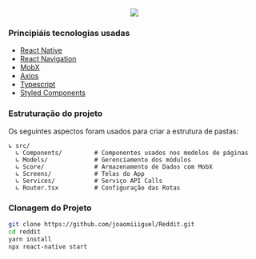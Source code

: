 <h1 align="center">
<img src="https://imgs.search.brave.com/QcVwRD4lMS4Y9B6fQF2WF0f577aJkYUmvse1L2YPing/rs:fit:150:150:1/g:ce/aHR0cHM6Ly93d3cu/bWNsZW9kZ2FtaW5n/LmNvbS93cC1jb250/ZW50L3VwbG9hZHMv/MjAxOS8wNS9yZWRk/aXRfbG9nby0xNTB4/MTUwLnBuZw">
</h1>

### Principiáis tecnologias usadas

- [React Native](https://reactnative.dev/)
- [React Navigation](https://reactnavigation.org/)
- [MobX](https://mobx.js.org/react-integration.html)
- [Axios](https://axios-http.com/)
- [Typescript](https://www.typescriptlang.org/)
- [Styled Components](https://styled-components.com/)


### Estruturação do projeto

Os seguintes aspectos foram usados para criar a estrutura de pastas:

```
↳ src/
  ↳ Components/         # Componentes usados nos modelos de páginas
  ↳ Models/             # Gerenciamento dos módulos
  ↳ Score/              # Armazenamento de Dados com MobX
  ↳ Screens/            # Telas do App
  ↳ Services/           # Serviço API Calls
  ↳ Router.tsx          # Configuração das Rotas
```

### Clonagem do Projeto

```bash
git clone https://github.com/joaomiiiguel/Reddit.git
cd reddit
yarn install
npx react-native start
```
